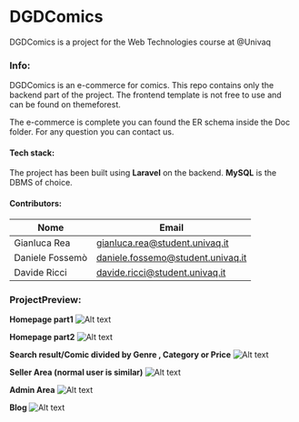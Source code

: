 # DGDComics
DGDComics is a project for the Web Technologies course at @Univaq

### Info:
DGDComics is an e-commerce for comics.
This repo contains only the backend part of the project.
The frontend template is not free to use and can be found on themeforest.

The e-commerce is complete you can found the ER schema inside the Doc folder.
For any question you can contact us. 

#### Tech stack:
The project has been built using **Laravel** on the backend. **MySQL** is the DBMS of choice.

#### Contributors:

| Nome             | Email                              |
| ---------------- | ---------------------------------- |
| Gianluca Rea     | gianluca.rea@student.univaq.it     |
| Daniele  Fossemò | daniele.fossemo@student.univaq.it  |
| Davide   Ricci   | davide.ricci@student.univaq.it     |

### ProjectPreview:

**Homepage part1**
![Alt text](/images/image1.png?raw=true "Homepage part1")



**Homepage part2**
![Alt text](/images/image2.png?raw=true "Homepage part2")



**Search result/Comic divided by Genre , Category or Price**
![Alt text](/images/image3.png?raw=true "Search result")



**Seller Area (normal user is similar)**
![Alt text](/images/image4.png?raw=true "Seller")



**Admin Area**
![Alt text](/images/image5.png?raw=true "Admin Area")



**Blog**
![Alt text](/images/image6.png?raw=true "Blog")
